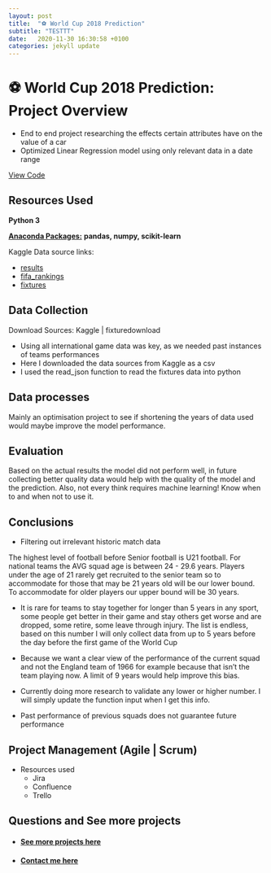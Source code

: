 ```yaml
---
layout: post
title:  "⚽ World Cup 2018 Prediction"
subtitle: "TESTTT"
date:   2020-11-30 16:30:58 +0100
categories: jekyll update
---
```

# ⚽ World Cup 2018 Prediction: Project Overview 
* End to end project researching the effects certain attributes have on the value of a car
* Optimized Linear Regression model using only relevant data in a date range

[View Code](https://github.com/MattithyahuData/P1-World-Cup-2018-Prediction/blob/main/Code/P1%20Code.ipynb)

## Resources Used
**Python 3** 

[**Anaconda Packages:**](requirements.txt) **pandas, numpy, scikit-learn**

Kaggle Data source links: 
* [results](https://www.kaggle.com/martj42/international-football-results-from-1872-to-2017/data?select=results.csv) 
* [fifa_rankings](https://www.kaggle.com/tadhgfitzgerald/fifa-international-soccer-mens-ranking-1993now) 
* [fixtures](https://fixturedownload.com/feed/json/fifa-world-cup-2018)

## Data Collection
Download Sources: Kaggle | fixturedownload
* Using all international game data was key, as we needed past instances of teams performances
* Here I downloaded the data sources from Kaggle as a csv
* I used the read_json function to read the fixtures data into python

## Data processes
Mainly an optimisation project to see if shortening the years of data used would maybe improve the model performance.

## Evaluation 
Based on the actual results the model did not perform well, in future collecting better quality data would help with the quality of the model and the prediction. 
Also, not every think requires machine learning! Know when to and when not to use it. 

## Conclusions
* Filtering out irrelevant historic match data

The highest level of football before Senior football is U21 football. For national teams the AVG squad age is between 24 - 29.6 years. Players under the age of 21 rarely get recruited to the senior team so to accommodate for those that may be 21 years old will be our lower bound. To accommodate for older players our upper bound will be 30 years. 

* It is rare for teams to stay together for longer than 5 years in any sport, some people get better in their game and stay others get worse and are dropped, some retire, some leave through injury. The list is endless, based on this number I will only collect data from up to 5 years before the day before the first game of the World Cup

* Because we want a clear view of the performance of the current squad and not the England team of 1966 for example because that isn’t the team playing now. A limit of 9 years would help improve this bias.  
* Currently doing more research to validate any lower or higher number. I will simply update the function input when I get this info. 
* Past performance of previous squads does not guarantee future performance 

## Project Management (Agile | Scrum)
* Resources used
    * Jira
    * Confluence
    * Trello 

## Questions and See more projects    

* #### [See more projects here](https://mattithyahutech.co.uk/)
* #### [Contact me here](mailto:theanalyticsolutions@gmail.com) 


[jekyll-docs]: https://jekyllrb.com/docs/home
[jekyll-gh]:   https://github.com/jekyll/jekyll
[jekyll-talk]: https://talk.jekyllrb.com/
